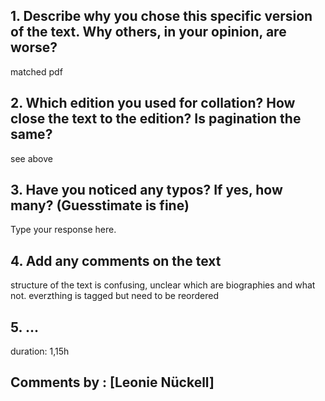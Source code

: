 ## 1. Describe why you chose this specific version of the text. Why others, in your opinion, are worse?

matched pdf

## 2. Which edition you used for collation? How close the text to the edition? Is pagination the same?

see above

## 3. Have you noticed any typos? If yes, how many? (Guesstimate is fine)

Type your response here.

## 4. Add any comments on the text

structure of the text is confusing, unclear which are biographies and what not. everzthing is tagged but need to be reordered

## 5. ...
duration: 1,15h
## Comments by : [Leonie Nückell]
